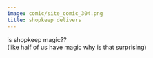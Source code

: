 ```yaml
---
image: comic/site_comic_304.png
title: shopkeep delivers
---
```

is shopkeep magic??  
(like half of us have magic why is that surprising)
